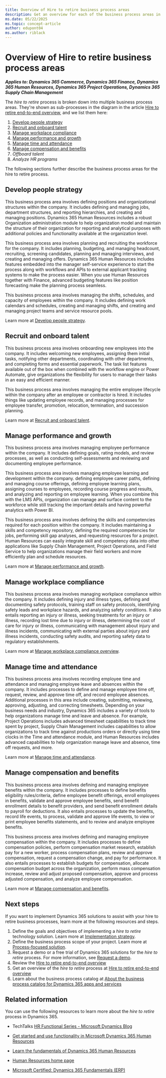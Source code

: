 ```yaml
---
title: Overview of Hire to retire business process areas
description: Get an overview for each of the business process areas in the hire to retire end-to-end business process flow in Dynamics 365 solutions.
ms.date: 05/22/2025
ms.topic: concept-article
author: edupont04
ms.author: riblack
---
```


# Overview of Hire to retire business process areas

***Applies to: Dynamics 365 Commerce, Dynamics 365 Finance, Dynamics 365 Human Resources, Dynamics 365 Project Operations, Dynamics 365 Supply Chain Management***

The *hire to retire* process is broken down into multiple business process areas. They're shown as sub-processes in the diagram in the article [Hire to retire end-to-end overview](hire-to-retire-overview.md), and we list them here:

1. [Develop people strategy](hire-to-retire-plan-recruit-workforce-overview.md)
1. [Recruit and onboard talent](hire-to-retire-onboard-manage-employee-lifecycle.md)
1. [Manage workplace compliance](hire-to-retire-manage-occupational-health-safety.md)
1. [Manage performance and growth](hire-to-retire-manage-employee-performance-growth.md)
1. [Manage time and attendance](hire-to-retire-manage-employee-time-attendance-overview.md)  
1. [Manage compensation and benefits](hire-to-retire-manage-employee-benefits-payroll.md)
1. *Offboard talent*  
1. *Analyze HR programs*

The following sections further describe the business process areas for the hire to retire process.

## Develop people strategy

This business process area involves defining positions and organizational structures within the company. It includes defining and managing jobs, department structures, and reporting hierarchies, and creating and managing positions. Dynamics 365 Human Resources includes a robust Organization administration module to help organization model and maintain the structure of their organization for reporting and analytical purposes with additional policies and functionality available at the organization level.

This business process area involves planning and recruiting the workforce for the company. It includes planning, budgeting, and managing headcount, recruiting, screening candidates, planning and managing interviews, and creating and managing offers. Dynamics 365 Human Resources includes features embedded into the manager self-service experience to start the process along with workflows and APIs to external applicant tracking systems to make the process easier. When you use Human Resources together with Finance, advanced budgeting features like position forecasting make the planning process seamless.

This business process area involves managing the shifts, schedules, and capacity of employees within the company. It includes defining work calendars and schedules, creating and managing shifts, and creating and managing project teams and service resource pools.

Learn more at [Develop people strategy](hire-to-retire-plan-recruit-workforce-overview.md).  

## Recruit and onboard talent

This business process area involves onboarding new employees into the company. It includes welcoming new employees, assigning them initial tasks, notifying other departments, coordinating with other departments, and completing forms and essential paperwork. The task list features available out of the box when combined with the workflow engine or Power Automate, give organizations the flexibility for users to manage their tasks in an easy and efficient manner.

This business process area involves managing the entire employee lifecycle within the company after an employee or contractor is hired. It includes things like updating employee records, and managing processes for employee transfer, promotion, relocation, termination, and succession planning.

Learn more at [Recruit and onboard talent](hire-to-retire-onboard-manage-employee-lifecycle.md).  

## Manage performance and growth

This business process area involves managing employee performance within the company. It includes defining goals, rating models, and review processes, as well as conducting self-assessments and reviewing and documenting employee performance.

This business process area involves managing employee learning and development within the company. defining employee career paths, defining and managing course offerings, defining employee learning plans, assigning courses to employees, recording course progress and results, and analyzing and reporting on employee learning. When you combine this with the LMS APIs, organization can manage and surface content to the workforce while still tracking the important details and having powerful analytics with Power BI.

This business process area involves defining the skills and competencies required for each position within the company. It includes maintaining a skills and competency repository, defining the required competencies for jobs, performing skill gap analyses, and requesting resources for a project. Human Resources can easily integrate skill and competency data into other applications like Supply Chain Management, Project Operations, and Field Service to help organizations manage their field workers and more efficiently plan and schedule resources.

Learn more at [Manage performance and growth](hire-to-retire-manage-employee-performance-growth.md).

## Manage workplace compliance

This business process area involves managing workplace compliance within the company. It includes defining injury and illness types, defining and documenting safety protocols, training staff on safety protocols, identifying safety leads and workplace hazards, and analyzing safety conditions. It also entails reporting an injury or illness, seeking treatments for an injury or illness, recording lost time due to injury or illness, determining the cost of care for injury or illness, communicating with management about injury and illness incidents, communicating with external parties about injury and illness incidents, conducting safety audits, and reporting safety data to regulatory establishments.  

Learn more at [Manage workplace compliance overview](hire-to-retire-manage-occupational-health-safety.md).  


## Manage time and attendance

This business process area involves recording employee time and attendance and managing employee leave and absences within the company. It includes processes to define and manage employee time off, request, review, and approve time off, and record employee absences. Additional processes in this area include creating, submitting, reviewing, approving, adjusting, and correcting timesheets. Depending on your business needs and industry, Dynamics 365 includes a variety of tools to help organizations manage time and leave and absence. For example, Project Operations includes advanced timesheet capabilities to track time spent by project, Supply Chain Management includes capabilities to allow organizations to track time against productions orders or directly using time clocks in the Time and attendance module, and Human Resources includes advanced capabilities to help organization manage leave and absence, time off requests, and more.

Learn more at [Manage time and attendance](hire-to-retire-manage-employee-time-attendance-overview.md).  

## Manage compensation and benefits

This business process area involves defining and managing employee benefits within the company. It includes processes to define benefits eligibility rules/criteria, define employee benefit offerings, enroll employees in benefits, validate and approve employee benefits, send benefit enrollment details to benefit providers, and send benefit enrollment details to payroll for deductions. It also entails processes to update the benefits, record life events, to process, validate and approve life events, to view or print employee benefits statements, and to review and analyze employee benefits.

This business process area involves defining and managing employee compensation within the company. It includes processes to define compensation policies, perform compensation market research, establish pay for a new worker, process compensation plans, review and approve compensation, request a compensation change, and pay for performance. It also entails processes to establish budgets for compensation, allocate compensation budget across the organization, perform mass compensation increase, review and adjust proposed compensation, approve and process adjusted compensation, and analyze employee compensation.

Learn more at [Manage compensation and benefits](hire-to-retire-manage-employee-benefits-payroll.md).  

## Next steps

If you want to implement Dynamics 365 solutions to assist with your hire to retire business processes, learn more at the following resources and steps.

1. Define the goals and objectives of implementing a *hire to retire* technology solution. Learn more at [Implementation strategy](../implementation-guide/implementation-strategy.md).
2. Define the business process scope of your project. Learn more at [Process-focused solution](../implementation-guide/process-focused-solution.md).
3. Request a demo or a free trial of Dynamics 365 solutions for the *hire to retire* process. For more information, see [Request a demo](https://www.microsoft.com/dynamics-365/free-trial).
4. Review the [Hire to retire end-to-end overview](hire-to-retire-overview.md)  
5. Get an overview of the *hire to retire* process at [Hire to retire end-to-end overview](hire-to-retire-overview.md)
6. Learn about the business process catalog at [About the business process catalog for Dynamics 365 apps and services](about.md)  

## Related information

You can use the following resources to learn more about the *hire to retire* process in Dynamics 365.

- TechTalks [HR Functional Series - Microsoft Dynamics Blog](https://community.dynamics.com/blogs/post/?postid=56329c48-c155-48ed-821b-4d0eb52b2d3b)

- [Get started and use functionality in Microsoft Dynamics 365 Human Resources](/training/paths/get-started-use-human-resources/)

- [Learn the fundamentals of Dynamics 365 Human Resources](/training/paths/learn-fundamentals-microsoft-dynamics-365-human-resources/)

- [Human Resources home page](/dynamics365/human-resources/)

- [Microsoft Certified: Dynamics 365 Fundamentals (ERP)](/certifications/d365-fundamentals-finance-and-operations-apps-erp/)

<!--## Tags
*Stakeholders:* Administrative, Finance, Human Resources, IT, Operations, Project management, Retail store operations, Service operations

*Products:* Dynamics 365 Commerce, Dynamics 365 Customer Service, Dynamics 365 Customer Voice, Dynamics 365 Finance, Dynamics 365 Field Service, Dynamics 365 Human Resources, Dynamics 365 Project Operations, Dynamics 365 Sales, Dynamics 365 Supply Chain Management
